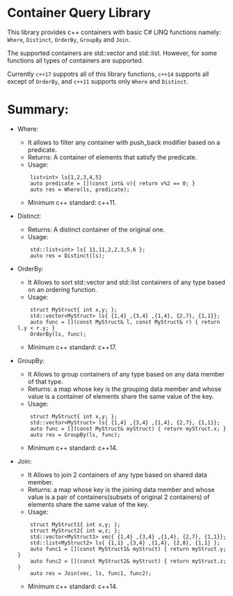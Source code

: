 # Container Query Library
This library provides c++ containers with basic C# LINQ functions namely: `Where`, `Distinct`, `OrderBy`, `GroupBy` and `Join`.

The supported containers are std::vector and std::list. However, for some functions all types of containers are supported.

Currently `c++17` suppotrs all of this library functions, `c++14` supports all except of `OrderBy`, and `c++11` supports only `Where` and `Distinct`.

# Summary:
* Where:
	*  It allows to filter any container with push_back modifier based on a predicate. 
	*  Returns: A container of elements that satisfy the predicate.
	*  Usage:
  ```
	  list<int> ls{1,2,3,4,5}
	  auto predicate = [](const int& v){ return v%2 == 0; }
	  auto res = Where(ls, predicate); 
  ```
	*  Minimum c++ standard: c++11.

* Distinct:
	*  Returns: A distinct container of the original one.
	*  Usage:
  ```
	  std::list<int> ls{ 11,11,2,2,3,5,6 };
	  auto res = Distinct(ls);
  ```
  
* OrderBy:
	*  It Allows to sort std::vector and std::list containers of any type based on an ordering function.
	*  Usage:
  ```
	  struct MyStruct{ int x,y; };
	  std::vector<MyStruct> ls{ {1,4} ,{3,4} ,{1,4}, {2,7}, {1,1}};
	  auto func = [](const MyStruct& l, const MyStruct& r) { return l.y < r.y; }
	  OrderBy(ls, func);
  ```
	*  Minimum c++ standard: c++17.
  
* GroupBy:
	*  It Allows to group containers of any type based on any data member of that type.
  *  Returns: a map whose key is the grouping data member and whose value is a container of elements share the same value of the key.
	*  Usage:
  ```
	  struct MyStruct{ int x,y; };
	  std::vector<MyStruct> ls{ {1,4} ,{3,4} ,{1,4}, {2,7}, {1,1}};
	  auto func = [](const MyStruct& myStruct) { return myStruct.x; }
	  auto res = GroupBy(ls, func);
  ```
	*  Minimum c++ standard: c++14.
  
* Join:
	*  It Allows to join 2 containers of any type based on shared data member.
  *  Returns: a map whose key is the joining data member and whose value is a pair of containers(subsets of original 2 containers) of elements share the same value of the key.
	*  Usage:
  ```
	  struct MyStruct1{ int x,y; };
	  struct MyStruct2{ int w,z; };
	  std::vector<MyStruct1> vec{ {1,4} ,{3,4} ,{1,4}, {2,7}, {1,1}};
	  std::list<MyStruct2> ls{ {1,1} ,{3,4} ,{1,4}, {2,8}, {1,1} };
	  auto func1 = [](const MyStruct1& myStruct) { return myStruct.y; }
	  auto func2 = [](const MyStruct2& myStruct) { return myStruct.z; }
	  auto res = Join(vec, ls, func1, func2);
  ```
	*  Minimum c++ standard: c++14.
  
  
